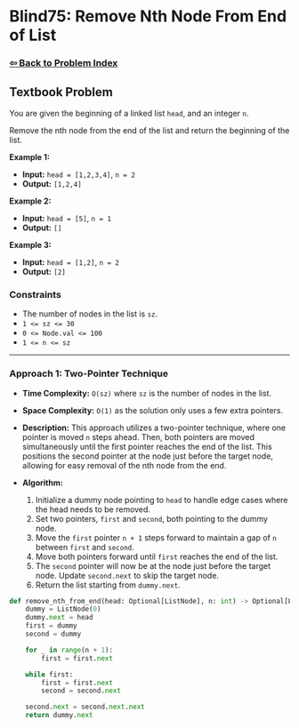 # Blind75: Remove Nth Node From End of List

### [⇦ Back to Problem Index](../../index.md)

## Textbook Problem

You are given the beginning of a linked list `head`, and an integer `n`.

Remove the nth node from the end of the list and return the beginning of the list.

**Example 1:**

-   **Input:** `head = [1,2,3,4]`, `n = 2`
-   **Output:** `[1,2,4]`

**Example 2:**

-   **Input:** `head = [5]`, `n = 1`
-   **Output:** `[]`

**Example 3:**

-   **Input:** `head = [1,2]`, `n = 2`
-   **Output:** `[2]`

### Constraints

-   The number of nodes in the list is `sz`.
-   `1 <= sz <= 30`
-   `0 <= Node.val <= 100`
-   `1 <= n <= sz`

---

### Approach 1: Two-Pointer Technique

-   **Time Complexity:** `O(sz)` where `sz` is the number of nodes in the list.
-   **Space Complexity:** `O(1)` as the solution only uses a few extra pointers.
-   **Description:** This approach utilizes a two-pointer technique, where one pointer is moved `n` steps ahead. Then, both pointers are moved simultaneously until the first pointer reaches the end of the list. This positions the second pointer at the node just before the target node, allowing for easy removal of the nth node from the end.
-   **Algorithm:**

    1. Initialize a dummy node pointing to `head` to handle edge cases where the head needs to be removed.
    2. Set two pointers, `first` and `second`, both pointing to the dummy node.
    3. Move the `first` pointer `n + 1` steps forward to maintain a gap of `n` between `first` and `second`.
    4. Move both pointers forward until `first` reaches the end of the list.
    5. The `second` pointer will now be at the node just before the target node. Update `second.next` to skip the target node.
    6. Return the list starting from `dummy.next`.

```python
def remove_nth_from_end(head: Optional[ListNode], n: int) -> Optional[ListNode]:
	dummy = ListNode(0)
	dummy.next = head
	first = dummy
	second = dummy

	for _ in range(n + 1):
		first = first.next

	while first:
		first = first.next
		second = second.next

	second.next = second.next.next
	return dummy.next
```
